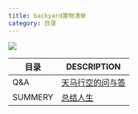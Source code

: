 ```yaml
---
title: backyard置物清单
category: 目录
---
```

![](https://img.imgdb.cn/item/602b6b593ffa7d37b3ba9f17.jpg)


| 目录 | DESCRIPTION |
| ------ | ------ |
| Q&A | [天马行空的问与答](https://piednes.github.io/2020/12/31/Q-&-A/) |
| SUMMERY | [总结人生](https://piednes.github.io/%E6%80%BB%E7%BB%93/2020/12/30/SUMMERY/) |
